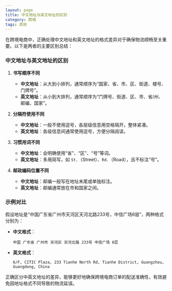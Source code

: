 ```yaml
---
layout: page
title: 中文地址与英文地址的区别
category: 跨境
tags: 其他
---
```


在跨境电商中，正确处理中文地址和英文地址的格式差异对于确保物流顺畅至关重要。以下是两者的主要区别总结：

### 中文地址与英文地址的区别

1. **书写顺序不同**
   - **中文地址**：从大到小排列，通常顺序为“国家、省、市、区、街道、楼号、门牌号”。
   - **英文地址**：从小到大排列，通常顺序为“门牌号、街道、区、市、省/州、邮编、国家”。

2. **分隔符使用不同**
   - **中文地址**：一般不使用逗号，各层级信息用空格隔开，整体紧凑。
   - **英文地址**：各级信息间通常使用逗号，方便分隔阅读。

3. **习惯用词不同**
   - **中文地址**：会明确使用“省”、“区”、“号”等词。
   - **英文地址**：多用简写，如 `St.`（Street）、`Rd.`（Road），且不标注“号”。

4. **邮政编码位置不同**
   - **中文地址**：邮编一般写在地址末尾或单独标注。
   - **英文地址**：邮编通常放在市和国家之间。

### 示例对比

假设地址是“中国广东省广州市天河区天河北路233号，中信广场6层”，两种格式分别为：

- **中文格式**：
  ```
  中国 广东省 广州市 天河区 天河北路 233号 中信广场 6层
  ```

- **英文格式**：
  ```
  6/F, CITIC Plaza, 233 Tianhe North Rd, Tianhe District, Guangzhou, Guangdong, China
  ```

正确区分中英文地址的差异，能够更好地确保跨境电商订单的配送准确性，有效避免因地址格式不同导致的物流延误。
